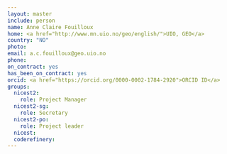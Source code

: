 ```yaml
---
layout: master
include: person
name: Anne Claire Fouilloux
home: <a href="http://www.mn.uio.no/geo/english/">UIO, GEO</a>
country: "NO"
photo:
email: a.c.fouilloux@geo.uio.no
phone:
on_contract: yes
has_been_on_contract: yes
orcid: <a href="https://orcid.org/0000-0002-1784-2920">ORCID ID</a>
groups:
  nicest2:
    role: Project Manager
  nicest2-sg:
    role: Secretary
  nicest2-po:
    role: Project leader
  nicest:
  coderefinery:
---
```

